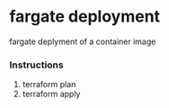 # fargate deployment

fargate deplyment of a container image

### Instructions

1. terraform plan
2. terraform apply